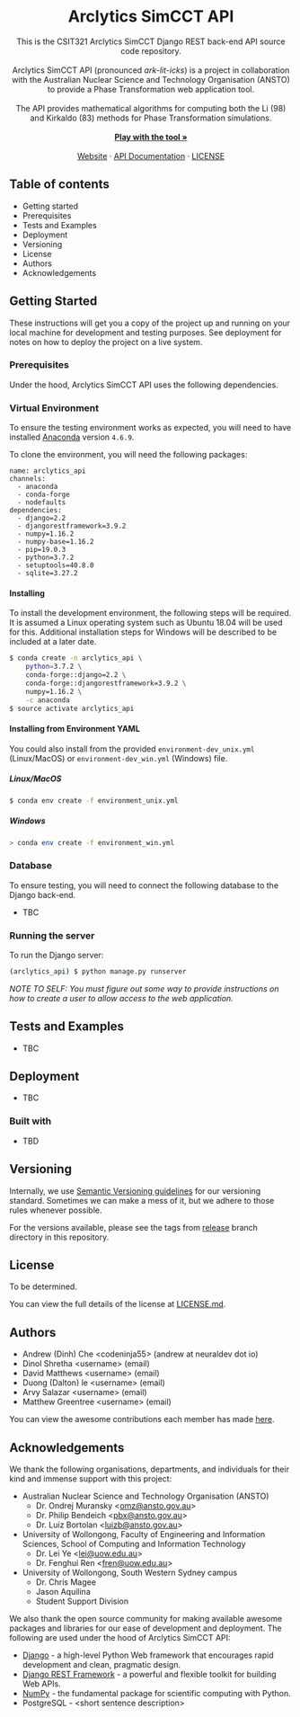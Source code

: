 

<h1 align="center">Arclytics SimCCT API</h1>

<p align="center">
	This is the CSIT321 Arclytics SimCCT Django REST back-end API source code repository.<br /><br />
    Arclytics SimCCT API (pronounced <i>ark-lit-icks</i>) is a project in collaboration with the Australian Nuclear Science and Technology Organisation (ANSTO) to provide a Phase Transformation web application tool. <br /><br />
	The API provides mathematical algorithms for computing both the Li (98) and Kirkaldo (83) methods for Phase Transformation simulations.<br /><br />
    <a href=""><strong>Play with the tool »</strong></a><br><br />
    <a href="https://uow.neuraldev.io">Website</a>
    ·
    <a href="https://bitbucket.org/neuraldev/arclytics_simcct_api/wiki/Home">API Documentation</a>
    ·
    <a href="https://bitbucket.org/neuraldev/arclytics_simcct_api/src/master/LICENSE">LICENSE</a>



## Table of contents

* Getting started
* Prerequisites
* Tests and Examples
* Deployment
* Versioning
* License
* Authors
* Acknowledgements

## Getting Started

These instructions will get you a copy of the project up and running on your local machine for development and testing purposes. See deployment for notes on how to deploy the project on a live system.

### Prerequisites

Under the hood, Arclytics SimCCT API uses the following dependencies.

### Virtual Environment

To ensure the testing environment works as expected, you will need to have installed [Anaconda](https://www.anaconda.com/)
version `4.6.9`. 

To clone the environment, you will need the following packages:

```
name: arclytics_api
channels:
  - anaconda
  - conda-forge
  - nodefaults
dependencies:
  - django=2.2
  - djangorestframework=3.9.2
  - numpy=1.16.2
  - numpy-base=1.16.2
  - pip=19.0.3
  - python=3.7.2
  - setuptools=40.8.0
  - sqlite=3.27.2
```

#### Installing

To install the development environment, the following steps will be required. It is assumed a Linux operating system such as Ubuntu 18.04 will be used for this. Additional installation steps for Windows will be described to be included at a later date. 

```bash
$ conda create -n arclytics_api \ 
	python=3.7.2 \
	conda-forge::django=2.2 \
	conda-forge::djangorestframework=3.9.2 \
	numpy=1.16.2 \
	-c anaconda
$ source activate arclytics_api
```

#### Installing from Environment YAML

You could also install from the provided `environment-dev_unix.yml` (Linux/MacOS) or `environment-dev_win.yml` (Windows) file.

##### Linux/MacOS

```bash
$ conda env create -f environment_unix.yml
```

##### Windows

```bash
> conda env create -f environment_win.yml
```

### Database

To ensure testing, you will need to connect the following database to the Django back-end.

* TBC

### Running the server

To run the Django server:

```bash
(arclytics_api) $ python manage.py runserver
```

*NOTE TO SELF: You must figure out some way to provide instructions on how to create a user to allow access to the web application.*

## Tests and Examples

* TBC

## Deployment

* TBC

### Built with

* TBD

## Versioning

Internally, we use [Semantic Versioning guidelines](https://semver.org/) for our versioning standard. Sometimes we can make a mess of it, but we adhere to those rules whenever possible. 

For the versions available, please see the tags from [release](https://bitbucket.org/neuraldev/arclytics_simcct_api/branches/?branchtype=release) branch directory in this repository. 

## License

To be determined.

You can view the full details of the license at [LICENSE.md](<https://bitbucket.org/neuraldev/arclytics_simcct_api/src/master/README.md>). 

## Authors

* Andrew (Dinh) Che \<codeninja55\> (andrew at neuraldev dot io)
* Dinol Shretha \<username\> (email)
* David Matthews \<username\> (email)
* Duong (Dalton) le \<username\> (email)
* Arvy Salazar \<username\> (email)
* Matthew Greentree \<username\> (email)

You can view the awesome contributions each member has made [here](<https://bitbucket.org/neuraldev/arclytics_simcct_api/addon/bitbucket-graphs/graphs-repo-page#!graph=contributors&uuid=edfeb8b1-d219-47a9-a81c-9c3ccced56f8&type=c&group=weeks>).

## Acknowledgements

We thank the following organisations, departments, and individuals for their kind and immense support with this project:

- Australian Nuclear Science and Technology Organisation (ANSTO)
  - Dr. Ondrej Muransky \<omz@ansto.gov.au\>
  - Dr. Philip Bendeich \<pbx@ansto.gov.au\>
  - Dr. Luiz Bortolan \<luizb@ansto.gov.au\>
- University of Wollongong, Faculty of Engineering and Information Sciences, School of Computing and Information Technology
  - Dr. Lei Ye \<lei@uow.edu.au\> 
  - Dr. Fenghui Ren \<fren@uow.edu.au\>
- University of Wollongong, South Western Sydney campus
  - Dr. Chris Magee
  - Jason Aquilina
  - Student Support Division

We also thank the open source community for making available awesome packages and libraries for our ease of development and deployment. The following are used under the hood of Arclytics SimCCT API:

* [Django](https://www.djangoproject.com/) - a high-level Python Web framework that encourages rapid development and clean, pragmatic design.
* [Django REST Framework](https://www.django-rest-framework.org/) - a powerful and flexible toolkit for building Web APIs. 
* [NumPy](http://www.numpy.org/) - the fundamental package for scientific computing with Python.
* PostgreSQL - \<short sentence description\>